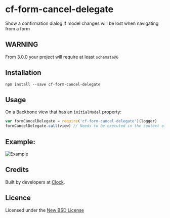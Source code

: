 # cf-form-cancel-delegate

Show a confirmation dialog if model changes will be lost when navigating from a form

## WARNING

From 3.0.0 your project will require at least `schemata@6`

## Installation

    npm install --save cf-form-cancel-delegate

## Usage

On a Backbone view that has an `initialModel` property:

```js
var formCancelDelegate = require('cf-form-cancel-delegate')(logger)
formCancelDelegate.call(view) // Needs to be executed in the context of the view
```

## Example:

![Example](https://i.cloudup.com/Q6FUnStL9S-2000x2000.png)

## Credits

Built by developers at [Clock](http://clock.co.uk).

## Licence

Licensed under the [New BSD License](http://opensource.org/licenses/bsd-license.php)
